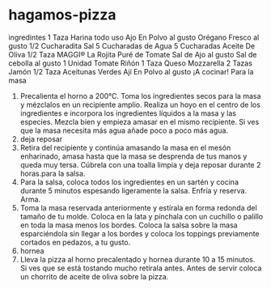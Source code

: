 # hagamos-pizza
ingredintes
1 Taza Harina todo uso
Ajo En Polvo al gusto
Orégano Fresco al gusto
1/2 Cucharadita Sal
5 Cucharadas de Agua
5 Cucharadas Aceite De Oliva
1/2 Taza MAGGI® La Rojita Puré de Tomate
Sal de Ajo al gusto
Sal de cebolla al gusto
1 Unidad Tomate Riñón
1 Taza Queso Mozzarella
2 Tazas Jamón
1/2 Taza Aceitunas Verdes
Ají En Polvo al gusto
¡A cocinar!
Para la masa
1.  Precalienta el horno a 200°C. Toma los ingredientes secos para la masa y mézclalos en un recipiente amplio. Realiza un hoyo en el centro de los ingredientes e incorpora los ingredientes líquidos a la masa y las especies. Mezcla bien y empieza amasar en el mismo recipiente. Si ves que la masa necesita más agua añade poco a poco más agua.
2.  deja reposar
4.  Retira del recipiente y continúa amasando la masa en el mesón enharinado, amasa hasta que la masa se desprenda de tus manos y queda muy tersa. Cúbrela con una toalla limpia y deja reposar durante 2 horas.para la salsa.
3.  Para la salsa, coloca todos los ingredientes en un sartén y cocina durante 5 minutos espesando ligeramente la salsa. Enfría y reserva.
Arma.
4.  Toma la masa reservada anteriormente y estírala en forma redonda del tamaño de tu molde. Coloca en la lata y pínchala con un cuchillo o palillo en toda la masa menos los bordes. Coloca la salsa sobre la masa esparciéndola sin llegar a los bordes y coloca los toppings previamente cortados en pedazos, a tu gusto.
5.  hornea
5.  Lleva la pizza al horno precalentado y hornea durante 10 a 15 minutos. Si ves que se está tostando mucho retírala antes. Antes de servir coloca un chorrito de aceite de oliva sobre la pizza.
